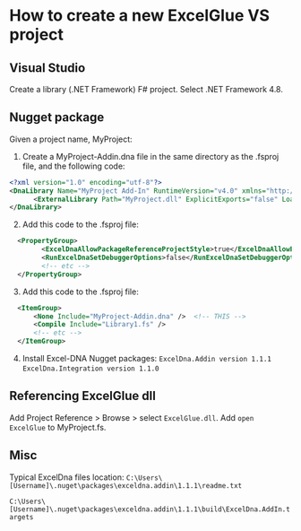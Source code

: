 ﻿# How to create a new ExcelGlue VS project
## Visual Studio
Create a library (.NET Framework) F# project.
Select .NET Framework 4.8.

## Nugget package
Given a project name, MyProject:
1. Create a MyProject-Addin.dna file in the same directory as the .fsproj file, and the following code:
```xml
<?xml version="1.0" encoding="utf-8"?>
<DnaLibrary Name="MyProject Add-In" RuntimeVersion="v4.0" xmlns="http://schemas.excel-dna.net/addin/2018/05/dnalibrary">
      <ExternalLibrary Path="MyProject.dll" ExplicitExports="false" LoadFromBytes="true" Pack="true" IncludePdb="false" ></ExternalLibrary>
</DnaLibrary>
```
2. Add this code to the .fsproj file:
```xml
  <PropertyGroup>
        <ExcelDnaAllowPackageReferenceProjectStyle>true</ExcelDnaAllowPackageReferenceProjectStyle>
        <RunExcelDnaSetDebuggerOptions>false</RunExcelDnaSetDebuggerOptions>
        <!-- etc -->
  </PropertyGroup>
```
3. Add this code to the .fsproj file:
```xml
  <ItemGroup>
      <None Include="MyProject-Addin.dna" />  <!-- THIS -->
      <Compile Include="Library1.fs" />
      <!-- etc -->
  </ItemGroup>
```
4. Install Excel-DNA Nugget packages:
`ExcelDna.Addin version 1.1.1`
`ExcelDna.Integration version 1.1.0`

## Referencing ExcelGlue dll
Add Project Reference > Browse > select `ExcelGlue.dll`.
Add `open ExcelGlue` to MyProject.fs.

## Misc
Typical ExcelDna files location:
`C:\Users\[Username]\.nuget\packages\exceldna.addin\1.1.1\readme.txt`

`C:\Users\[Username]\.nuget\packages\exceldna.addin\1.1.1\build\ExcelDna.AddIn.targets`